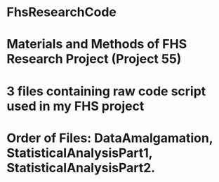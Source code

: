 # FhsResearchCode
# Materials and Methods of FHS Research Project (Project 55)
# 3 files containing raw code script used in my FHS project 
# Order of Files: DataAmalgamation, StatisticalAnalysisPart1, StatisticalAnalysisPart2. 
